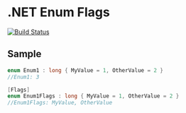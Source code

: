 # .NET Enum Flags 
[![Build Status](https://travis-ci.com/rafaelptr/dotnet-enum-flags.svg?branch=master)](https://travis-ci.com/rafaelptr/dotnet-enum-flags)
## Sample

```csharp
enum Enum1 : long { MyValue = 1, OtherValue = 2 }
//Enum1: 3
```
```csharp
[Flags]
enum Enum1Flags : long { MyValue = 1, OtherValue = 2 }
//Enum1Flags: MyValue, OtherValue
```
